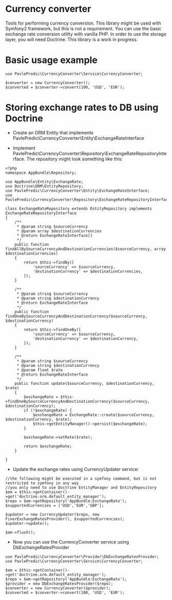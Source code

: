# Currency converter
Tools for performing currency conversion. This library might be used with Symfony2 framework, but this is not a requirement. You can use the basic exchange rate conversion utility with vanilla PHP. In order to use the storage layer, you will need Doctrine. This library is a work in progress. 

# Basic usage example
```
use PavlePredic\CurrencyConverter\Service\CurrencyConverter;

$converter = new CurrencyConverter();
$converted = $converter->convert(100, 'USD', 'EUR');
```

# Storing exchange rates to DB using Doctrine
- Create an ORM Entity that implements PavlePredic\CurrencyConverter\Entity\ExchangeRateInterface

- Implement PavlePredic\CurrencyConverter\Repository\ExchangeRateRepositoryInterface. The repository might look something like this:
```
<?php
namespace AppBundle\Repository;

use AppBundle\Entity\ExchangeRate;
use Doctrine\ORM\EntityRepository;
use PavlePredic\CurrencyConverter\Entity\ExchangeRateInterface;
use PavlePredic\CurrencyConverter\Repository\ExchangeRateRepositoryInterface;

class ExchangeRateRepository extends EntityRepository implements ExchangeRateRepositoryInterface
{
    /**
     * @param string $sourceCurrency
     * @param array $destinationCurrencies
     * @return ExchangeRateInterface[]
     */
    public function findAllBySourceCurrencyAndDestinationCurrencies($sourceCurrency, array $destinationCurrencies)
    {
        return $this->findBy([
            'sourceCurrency' => $sourceCurrency,
            'destinationCurrency' => $destinationCurrencies,
        ]);
    }

    /**
     * @param string $sourceCurrency
     * @param string $destinationCurrency
     * @return ExchangeRateInterface
     */
    public function findOneBySourceCurrencyAndDestinationCurrency($sourceCurrency, $destinationCurrency)
    {
        return $this->findOneBy([
            'sourceCurrency' => $sourceCurrency,
            'destinationCurrency' => $destinationCurrency,
        ]);
    }

    /**
     * @param string $sourceCurrency
     * @param string $destinationCurrency
     * @param float $rate
     * @return ExchangeRateInterface
     */
    public function update($sourceCurrency, $destinationCurrency, $rate)
    {
        $exchangeRate = $this->findOneBySourceCurrencyAndDestinationCurrency($sourceCurrency, $destinationCurrency);
        if (!$exchangeRate) {
            $exchangeRate = ExchangeRate::create($sourceCurrency, $destinationCurrency, $rate);
            $this->getEntityManager()->persist($exchangeRate);
        }

        $exchangeRate->setRate($rate);

        return $exchangeRate;
    }

}
```

- Update the exchange rates using CurrencyUpdater service:
```
//the following might be executed in a symfony command, but is not restricted to symfony in any way
//you only need to use Doctrine EntityManager and EntityRepository
$em = $this->getContainer()->get('doctrine.orm.default_entity_manager');
$repo = $em->getRepository('AppBundle:ExchangeRate');
$supportedCurrencies = ['USD','EUR','GBP'];

$updater = new CurrencyUpdater($repo, new FixerExchangeRatesProvider(), $supportedCurrencies);
$updater->update();

$em->flush();
```

- Now you can use the CurrencyConverter service using DbExchangeRatesProvider
```
use PavlePredic\CurrencyConverter\Provider\DbExchangeRatesProvider;
use PavlePredic\CurrencyConverter\Service\CurrencyConverter;

$em = $this->getContainer()->get('doctrine.orm.default_entity_manager');
$repo = $em->getRepository('AppBundle:ExchangeRate');
$provider = new DbExchangeRatesProvider($repo);
$converter = new CurrencyConverter($provider);
$converted = $converter->convert(100, 'USD', 'EUR');
```
